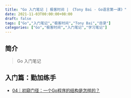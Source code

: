 ```yaml
---
title: "Go 入门笔记 | 极客时间 | 《Tony Bai · Go语言第一课》"
date: 2021-11-03T00:00:00+08:00
draft: false
tags: ["Go","入门笔记","极客时间","Tony Bai","目录"]
categories: ["Go","极客时间","入门笔记","学习笔记"]
---
```


## 简介

> Go 入门笔记

## 入门篇：勤加练手

- [04｜初窥门径：一个Go程序的结构是怎样的？](../0)


